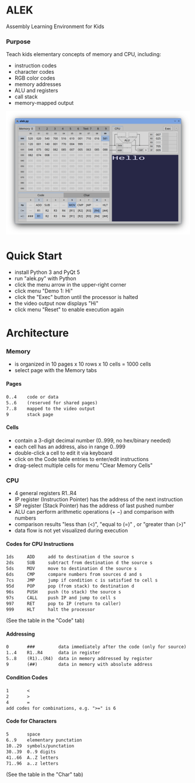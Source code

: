 # ALEK
Assembly Learning Environment for Kids

### Purpose
Teach kids elementary concepts of memory and CPU, including:
- instruction codes
- character codes
- RGB color codes
- memory addresses
- ALU and registers
- call stack
- memory-mapped output

![ALEK Main Window](ALEK.png)

# Quick Start
- install Python 3 and PyQt 5
- run "alek.py" with Python
- click the menu arrow in the upper-right corner
- click menu "Demo 1: Hi"
- click the "Exec" button until the processor is halted
- the video output now displays "Hi"
- click menu "Reset" to enable execution again

# Architecture

### Memory
- is organized in 10 pages x 10 rows x 10 cells = 1000 cells
- select page with the Memory tabs

#### Pages
    0..4    code or data
    5..6    (reserved for shared pages)
    7..8    mapped to the video output
    9       stack page

#### Cells
- contain a 3-digit decimal number (0..999, no hex/binary needed)
- each cell has an address, also in range 0..999
- double-click a cell to edit it via keyboard
- click on the Code table entries to enter/edit instructions
- drag-select multiple cells for menu "Clear Memory Cells"

### CPU
- 4 general registers R1..R4
- IP register (Instruction Pointer) has the address of the next instruction
- SP register (Stack Pointer) has the address of last pushed number
- ALU can perform arithmetic operations (+ −) and comparison with numbers
- comparison results "less than (<)", "equal to (=)" , or "greater than (>)"
- data flow is not yet visualized during execution

#### Codes for CPU Instructions
    1ds     ADD     add to destination d the source s
    2ds     SUB     subtract from destination d the source s
    5ds     MOV     move to destination d the source s
    6ds     CMP     compare numbers from sources d and s
    7cs     JMP     jump if condition c is satisfied to cell s
    95d     POP     pop (from stack) to destination d
    96s     PUSH    push (to stack) the source s
    97s     CALL    push IP and jump to cell s
    997     RET     pop to IP (return to caller)
    999     HLT     halt the processor
(See the table in the "Code" tab)

#### Addressing
    0       ###         data immediately after the code (only for source)
    1..4    R1..R4      data in register
    5..8    (R1)..(R4)  data in memory addressed by register
    9       (##)        data in memory with absolute address

#### Condition Codes
    1       <
    2       >
    4       =
    add codes for combinations, e.g. ">=" is 6

#### Code for Characters
    5       space
    6..9    elementary punctation
    10..29  symbols/punctation
    30..39  0..9 digits
    41..66  A..Z letters
    71..96  a..z letters
(See the table in the "Char" tab)
